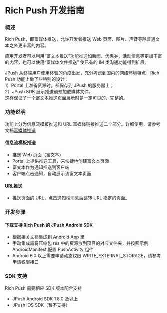 # Rich Push 开发指南

### 概述

Rich Push，即富媒体推送，允许开发者推送 Web 页面、图片、声音等除普通文本之外更丰富的内容。

应用开发者可以利用“富文本推送”功能推送如新闻、优惠券、活动信息等更加丰富的内容，也可以使用“富媒体文件推送” 使已有的 IM 类沟通功能得到扩展。

JPush 从终端用户使用体验的角度出发，充分考虑到国内的网络环境特点，Rich Push 功能上做了些特别的设计：    
1）Portal 上准备资源时，都保存到 JPush 的服务器上；    
2）JPush SDK 展示推送前预加载媒体文件。    
这样保证了一个富文本推送页面展示时是一定可见的、完整的。    


### 功能说明

功能上分为信息流模板推送和 URL 富媒体链接推送二个部分。详细使用，请参考文档[富媒体推送](../guideline/intro/#rich_push)


#### 信息流模板推送

+ 推送 Web 页面（富文本）
+ Portal 上提供推送工具，来快捷地创建富文本页面
+ 富文本作为通知推送到客户端
+ 客户端点击通知，自动展示该富文本页面


#### URL推送

+ 推送页面的 URL，点击通知栏消息后跳转 URL 指定的页面。

### 开发步骤

#### 下载支持 Rich Push 的 JPush Android SDK

+ 根据相关文档集成到 Android App 里
+ 手动集成需将压缩包 res 中的资源放到项目的对应文件夹，并按照示例 AndroidManifest 配置 PushActivity 组件
+ Android 6.0 以上需要申请动态权限 WRITE_EXTERNAL_STORAGE，请参考[申请权限接口](../client/Android/android_api/#android-60)


### SDK 支持

Rich Push 需要相应 SDK 版本配合支持

+ JPush Android SDK 1.8.0 及以上
+ JPush iOS SDK（暂不支持）


